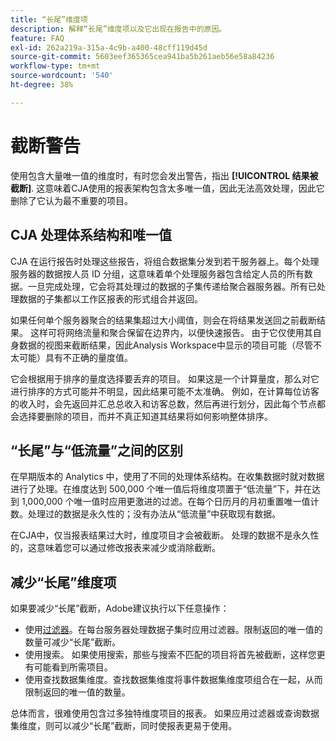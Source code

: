 ```yaml
---
title: “长尾”维度项
description: 解释“长尾”维度项以及它出现在报告中的原因。
feature: FAQ
exl-id: 262a219a-315a-4c9b-a400-48cff119d45d
source-git-commit: 5603eef365365cea941ba5b261aeb56e58a84236
workflow-type: tm+mt
source-wordcount: '540'
ht-degree: 38%

---
```


# 截断警告

使用包含大量唯一值的维度时，有时您会发出警告，指出 **[!UICONTROL 结果被截断]**.  这意味着CJA使用的报表架构包含太多唯一值，因此无法高效处理，因此它删除了它认为最不重要的项目。

## CJA 处理体系结构和唯一值

CJA 在运行报告时处理这些报告，将组合数据集分发到若干服务器上。每个处理服务器的数据按人员 ID 分组，这意味着单个处理服务器包含给定人员的所有数据。一旦完成处理，它会将其处理过的数据的子集传递给聚合器服务器。所有已处理数据的子集都以工作区报表的形式组合并返回。

如果任何单个服务器聚合的结果集超过大小阈值，则会在将结果发送回之前截断结果。  这样可将网络流量和聚合保留在边界内，以便快速报告。  由于它仅使用其自身数据的视图来截断结果，因此Analysis Workspace中显示的项目可能（尽管不太可能）具有不正确的量度值。

它会根据用于排序的量度选择要丢弃的项目。  如果这是一个计算量度，那么对它进行排序的方式可能并不明显，因此结果可能不太准确。  例如，在计算每位访客的收入时，会先返回并汇总总收入和访客总数，然后再进行划分，因此每个节点都会选择要删除的项目，而并不真正知道其结果将如何影响整体排序。

## “长尾”与“低流量”之间的区别

在早期版本的 Analytics 中，使用了不同的处理体系结构。在收集数据时就对数据进行了处理。在维度达到 500,000 个唯一值后将维度项置于“低流量”下，并在达到 1,000,000 个唯一值时应用更激进的过滤。在每个日历月的月初重置唯一值计数。处理过的数据是永久性的；没有办法从“低流量”中获取现有数据。

在CJA中，仅当报表结果过大时，维度项目才会被截断。 处理的数据不是永久性的，这意味着您可以通过修改报表来减少或消除截断。

## 减少“长尾”维度项

如果要减少“长尾”截断，Adobe建议执行以下任意操作：

* 使用[过滤器](/help/components/filters/create-filters.md)。在每台服务器处理数据子集时应用过滤器。限制返回的唯一值的数量可减少“长尾”截断。
* 使用搜索。  如果使用搜索，那些与搜索不匹配的项目将首先被截断，这样您更有可能看到所需项目。
* 使用查找数据集维度。查找数据集维度将事件数据集维度项组合在一起，从而限制返回的唯一值的数量。

总体而言，很难使用包含过多独特维度项目的报表。 如果应用过滤器或查询数据集维度，则可以减少“长尾”截断，同时使报表更易于使用。
